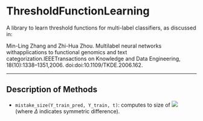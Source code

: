 # ThresholdFunctionLearning

A library to learn threshold functions for multi-label classifiers, as discussed in: 

Min-Ling Zhang and Zhi-Hua Zhou.  Multilabel neural networks withapplications to functional genomics and text categorization.IEEETransactions on Knowledge and Data Engineering, 18(10):1338–1351,2006.  doi:doi:10.1109/TKDE.2006.162.

---

## Description of Methods

* `mistake_size(Y_train_pred, Y_train, t)`: computes to size of <img src="https://render.githubusercontent.com/render/math?math=\widehat{Y}_i \Delta Y_i"> (where $\Delta$ indicates symmetric difference). 